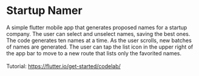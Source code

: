 # Startup Namer
A simple flutter mobile app that generates proposed names for a startup company. The user can select and unselect names, saving the best ones. The code generates ten names at a time. As the user scrolls, new batches of names are generated. The user can tap the list icon in the upper right of the app bar to move to a new route that lists only the favorited names. </br></br>
Tutorial: https://flutter.io/get-started/codelab/
